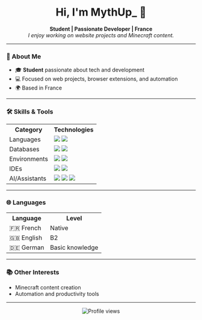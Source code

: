<h1 align="center">Hi, I'm MythUp_ 👋</h1>
<p align="center">
  <b>Student | Passionate Developer | France</b><br>
  <i>I enjoy working on website projects and Minecraft content.</i>
</p>

---

### 🚀 About Me

- 🎓 **Student** passionate about tech and development  
- 💻 Focused on web projects, browser extensions, and automation  
- 🌍 Based in France  

---

### 🛠️ Skills & Tools

<table>
  <tr>
    <th>Category</th>
    <th>Technologies</th>
  </tr>
  <tr>
    <td>Languages</td>
    <td>
      <img src="https://img.shields.io/badge/Python-3670A0?style=for-the-badge&logo=python&logoColor=ffdd54"/>
      <img src="https://img.shields.io/badge/PHP-777BB4?style=for-the-badge&logo=php&logoColor=white"/>
    </td>
  </tr>
  <tr>
    <td>Databases</td>
    <td>
      <img src="https://img.shields.io/badge/MySQL-4479A1?style=for-the-badge&logo=mysql&logoColor=white"/>
      <img src="https://img.shields.io/badge/MariaDB-003545?style=for-the-badge&logo=mariadb&logoColor=white"/>
    </td>
  </tr>
  <tr>
    <td>Environments</td>
    <td>
      <img src="https://img.shields.io/badge/Laragon-4E8DEE?style=for-the-badge"/>
      <img src="https://img.shields.io/badge/Bootstrap-7952B3?style=for-the-badge&logo=bootstrap&logoColor=white"/>
    </td>
  </tr>
  <tr>
    <td>IDEs</td>
    <td>
      <img src="https://img.shields.io/badge/VSCode-007ACC?style=for-the-badge&logo=visualstudiocode&logoColor=white"/>
      <img src="https://img.shields.io/badge/JetBrains_IDE-000000?style=for-the-badge&logo=jetbrains&logoColor=white"/>
    </td>
  </tr>
  <tr>
    <td>AI/Assistants</td>
    <td>
      <img src="https://img.shields.io/badge/ChatGPT-10A37F?style=for-the-badge"/>
      <img src="https://img.shields.io/badge/Claude-FFD700?style=for-the-badge"/>
      <img src="https://img.shields.io/badge/Gemini-FF6F00?style=for-the-badge"/>
    </td>
  </tr>
</table>

---

### 🌐 Languages

<table>
  <tr>
    <th>Language</th>
    <th>Level</th>
  </tr>
  <tr>
    <td>🇫🇷 French</td>
    <td>Native</td>
  </tr>
  <tr>
    <td>🇬🇧 English</td>
    <td>B2</td>
  </tr>
  <tr>
    <td>🇩🇪 German</td>
    <td>Basic knowledge</td>
  </tr>
</table>

---

### 📚 Other Interests

- Minecraft content creation  
- Automation and productivity tools  

---

<p align="center">
  <img src="https://komarev.com/ghpvc/?username=MythUp&style=flat-square&color=blue" alt="Profile views"/>
</p>
